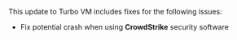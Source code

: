 This update to Turbo VM includes fixes for the following issues:

- Fix potential crash when using **CrowdStrike** security software



